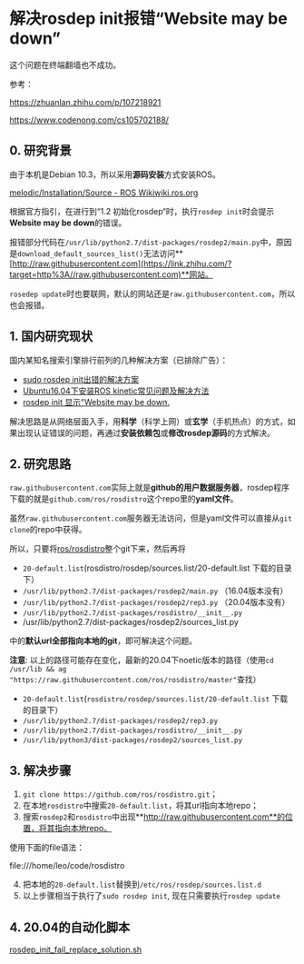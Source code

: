 # 解决rosdep init报错“Website may be down”

这个问题在终端翻墙也不成功。

参考：

https://zhuanlan.zhihu.com/p/107218921

https://www.codenong.com/cs105702188/



## 0. 研究背景

由于本机是Debian 10.3，所以采用**源码安装**方式安装ROS。

[melodic/Installation/Source - ROS Wikiwiki.ros.org](https://link.zhihu.com/?target=http%3A//wiki.ros.org/melodic/Installation/Source)

根据官方指引，在进行到“1.2 初始化rosdep“时，执行`rosdep init`时会提示**Website may be down**的错误。

报错部分代码在`/usr/lib/python2.7/dist-packages/rosdep2/main.py`中，原因是`download_default_sources_list()`无法访问**[http://raw.githubusercontent.com](https://link.zhihu.com/?target=http%3A//raw.githubusercontent.com)**网站。

`rosedep update`时也要联网，默认的网站还是`raw.githubusercontent.com`，所以也会报错。

## 1. 国内研究现状

国内某知名搜索引擎排行前列的几种解决方案（已排除广告）：

- [sudo rosdep init出错的解决方案](https://zhuanlan.zhihu.com/p/43345574)
- [Ubuntu16.04下安装ROS kinetic常见问题及解决方法](https://link.zhihu.com/?target=https%3A//www.cnblogs.com/liwe1004/p/11795932.html)
- [rosdep init 显示"Website may be down.](https://link.zhihu.com/?target=https%3A//blog.csdn.net/maolong2725/article/details/82530722)

解决思路是从网络层面入手，用**科学**（科学上网）或**玄学**（手机热点）的方式，如 果出现认证错误的问题，再通过**安装依赖包**或**修改rosdep源码**的方式解决。

## 2. 研究思路

`raw.githubusercontent.com`实际上就是**github的用户数据服务器**，rosdep程序下载的就是`github.com/ros/rosdistro`这个repo里的**yaml文件**。

虽然`raw.githubusercontent.com`服务器无法访问，但是yaml文件可以直接从`git clone`的repo中获得。

所以，只要将[ros/rosdistro](https://link.zhihu.com/?target=https%3A//github.com/ros/rosdistro.git)整个git下来，然后再将

- `20-default.list`(rosdistro/rosdep/sources.list/20-default.list 下载的目录下）
- `/usr/lib/python2.7/dist-packages/rosdep2/main.py`  （16.04版本没有）
- `/usr/lib/python2.7/dist-packages/rosdep2/rep3.py`  （20.04版本没有）
- `/usr/lib/python2.7/dist-packages/rosdistro/__init__.py`
- /usr/lib/python2.7/dist-packages/rosdep2/sources_list.py 

中的**默认url全部指向本地的git**，即可解决这个问题。

**注意**: 以上的路径可能存在变化，最新的20.04下noetic版本的路径（使用`cd /usr/lib && ag "https://raw.githubusercontent.com/ros/rosdistro/master"`查找）
- `20-default.list`(`rosdistro/rosdep/sources.list/20-default.list` 下载的目录下）
- `/usr/lib/python2.7/dist-packages/rosdep2/rep3.py`
- `/usr/lib/python2.7/dist-packages/rosdistro/__init__.py`
- `/usr/lib/python3/dist-packages/rosdep2/sources_list.py`

## 3. 解决步骤

1. `git clone https://github.com/ros/rosdistro.git`；
2. 在本地`rosdistro`中搜索`20-default.list`，将其url指向本地repo；
3. 搜索`rosdep2`和`rosdistro`中出现**http://raw.githubusercontent.com**的位置，将其指向本地repo。

使用下面的file语法：

file:///home/leo/code/rosdistro

4. 把本地的`20-default.list`替换到`/etc/ros/rosdep/sources.list.d`
5. 以上步骤相当于执行了`sudo rosdep init`, 现在只需要执行`rosdep update`

## 4. 20.04的自动化脚本
[rosdep_init_fail_replace_solution.sh](rosdep_init_fail_replace_solution.sh)
